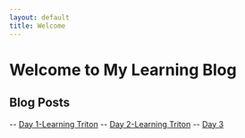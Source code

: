 ```yaml
---
layout: default
title: Welcome
---
```

# Welcome to My Learning Blog

## Blog Posts

-- [Day 1-Learning Triton](./_posts/2025-03-08-triton-day1.md)
-- [Day 2-Learning Triton](./_posts/2025-03-09-triton-day2.md)
-- [Day 3](./_posts/2025-03-10-triton-day3.md)